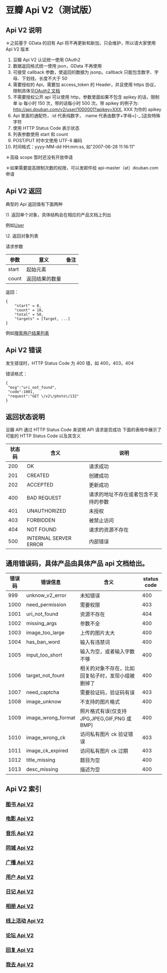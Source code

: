 # 豆瓣 Api V2（测试版）

## Api V2 说明

＊之前基于 GData 的旧有 Api 将不再更新和新加，只会维护，所以请大家使用 Api V2 版本

1. 豆瓣 Api V2 认证统一使用 OAuth2
2. 数据返回格式统一使用 json，GData 不再使用
3. 可接受 callback 参数，使返回的数据为 jsonp。callback 只能包含数字、字母、下划线，长度不大于 50
4. 需要授权的 Api，需要加 access_token 的 Header，并且使用 https 协议，限制具体见[OAuth2 文档](oauth2.md)
5. 不需要授权公开 api 可以使用 http，参数里面如果不包含 apikey 的话，限制单 ip 每小时 150 次，带的话每小时 500 次。带 apikey 的例子为: http://api.douban.com/v2/user/1000001?apikey=XXX, XXX 为你的 apikey
6. Api 里面的通配符，:id 代表纯数字， :name 代表由数字+字母+[-_.]这些特殊字符
7. 使用 HTTP Status Code 表示状态
8. 列表参数使用 start 和 count
9. POST/PUT 时中文使用 UTF-8 编码
10. 时间格式：yyyy-MM-dd HH:mm:ss, 如"2007-06-28 11:16:11"

＊高级 scope 暂时还没有开放申请

＊如果需要提高限制次数的权限，可以发邮件给 api-master（at）douban.com 申请

## Api V2 返回

典型的 Api 返回值有下面两种

\1. 返回单个对象，具体结构会在相应的产品文档上列出

例如[User](user.md#User)

\2. 返回对象列表

请求参数

| 参数  | 意义           | 备注 |
| ----- | -------------- | ---- |
| start | 起始元素       |      |
| count | 返回结果的数量 |      |

返回：

```
{
    "start" = 0,
    "count" = 10,
    "total" = 50,
    "targets" = [Target, ...]
}
```

例如[搜索用户结果列表](user.md#search)

## Api V2 错误

发生错误时，HTTP Status Code 为 400 错，如 400，403，404

错误格式：

```
{
 "msg":"uri_not_found",
 "code":1001,
 "request":"GET \/v2\/photo\/132"
}
```

## 返回状态说明

豆瓣 API 通过 HTTP Status Code 来说明 API 请求是否成功 下面的表格中展示了可能的 HTTP Status Code 以及其含义

| 状态码 | 含义                  | 说明                                 |
| ------ | --------------------- | ------------------------------------ |
| 200    | OK                    | 请求成功                             |
| 201    | CREATED               | 创建成功                             |
| 202    | ACCEPTED              | 更新成功                             |
| 400    | BAD REQUEST           | 请求的地址不存在或者包含不支持的参数 |
| 401    | UNAUTHORIZED          | 未授权                               |
| 403    | FORBIDDEN             | 被禁止访问                           |
| 404    | NOT FOUND             | 请求的资源不存在                     |
| 500    | INTERNAL SERVER ERROR | 内部错误                             |

## 通用错误码，具体产品由具体产品 api 文档给出。

| 错误码 | 错误信息           | 含义                                               | status code |
| ------ | ------------------ | -------------------------------------------------- | ----------- |
| 999    | unknow_v2_error    | 未知错误                                           | 400         |
| 1000   | need_permission    | 需要权限                                           | 403         |
| 1001   | uri_not_found      | 资源不存在                                         | 404         |
| 1002   | missing_args       | 参数不全                                           | 400         |
| 1003   | image_too_large    | 上传的图片太大                                     | 400         |
| 1004   | has_ban_word       | 输入有违禁词                                       | 400         |
| 1005   | input_too_short    | 输入为空，或者输入字数不够                         | 400         |
| 1006   | target_not_fount   | 相关的对象不存在，比如回复帖子时，发现小组被删掉了 | 400         |
| 1007   | need_captcha       | 需要验证码，验证码有误                             | 403         |
| 1008   | image_unknow       | 不支持的图片格式                                   | 400         |
| 1009   | image_wrong_format | 照片格式有误(仅支持 JPG,JPEG,GIF,PNG 或 BMP)       | 400         |
| 1010   | image_wrong_ck     | 访问私有图片 ck 验证错误                           | 403         |
| 1011   | image_ck_expired   | 访问私有图片 ck 过期                               | 403         |
| 1012   | title_missing      | 题目为空                                           | 400         |
| 1013   | desc_missing       | 描述为空                                           | 400         |

## Api V2 索引

### [图书 Api V2](book.md)

### [电影 Api V2](movie.md)

### [音乐 Api V2](music.md)

### [同城 Api V2](event.md)

### [广播 Api V2](shuo.md)

### [用户 Api V2](user.md)

### [日记 Api V2](note.md)

### [相册 Api V2](photo.md)

### [线上活动 Api V2](online.md)

### [论坛 Api V2](discussion.md)

### [回复 Api V2](comment.md)

### [我去 Api V2](travel.md)
